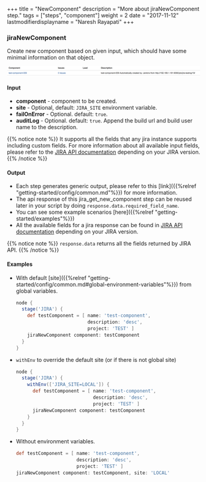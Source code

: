 +++
title = "NewComponent"
description = "More about jiraNewComponent step."
tags = ["steps", "component"]
weight = 2
date = "2017-11-12"
lastmodifierdisplayname = "Naresh Rayapati"
+++

### jiraNewComponent

Create new component based on given input, which should have some minimal information on that object.

![New Component](https://raw.githubusercontent.com/jenkinsci/jira-steps-plugin/master/hugo/static/images/jira_new_component.png)

#### Input

* **component** - component to be created.
* **site** - Optional, default: `JIRA_SITE` environment variable.
* **failOnError** - Optional. default: `true`.
* **auditLog** - Optional. default: `true`. Append the build url and build user name to the description.

{{% notice note %}}
It supports all the fields that any jira instance supports including custom fields. For more information about all available input fields, please refer to the [JIRA API documentation](https://docs.atlassian.com/jira/REST/) depending on your JIRA version.
{{% /notice %}}

#### Output

* Each step generates generic output, please refer to this [link]({{%relref "getting-started/config/common.md"%}}) for more information.
* The api response of this jira_get_new_component step can be reused later in your script by doing `response.data.required_field_name`.
* You can see some example scenarios [here]({{%relref "getting-started/examples"%}})
* All the available fields for a jira response can be found in [JIRA API documentation](https://docs.atlassian.com/jira/REST/) depending on your JIRA version.

{{% notice note %}}
`response.data` returns all the fields returned by JIRA API.
{{% /notice %}}

#### Examples

* With default [site]({{%relref "getting-started/config/common.md#global-environment-variables"%}}) from global variables.

    ```groovy
    node {
      stage('JIRA') {
        def testComponent = [ name: 'test-component',
                              description: 'desc',
                              project: 'TEST' ]
        jiraNewComponent component: testComponent
      }
    }
    ```
* `withEnv` to override the default site (or if there is not global site)

    ```groovy
    node {
      stage('JIRA') {
        withEnv(['JIRA_SITE=LOCAL']) {
          def testComponent = [ name: 'test-component',
                                description: 'desc',
                                project: 'TEST' ]
          jiraNewComponent component: testComponent
        }
      }
    }
    ```
* Without environment variables.

    ```groovy
    def testComponent = [ name: 'test-component',
                          description: 'desc',
                          project: 'TEST' ]
    jiraNewComponent component: testComponent, site: 'LOCAL'
    ```
